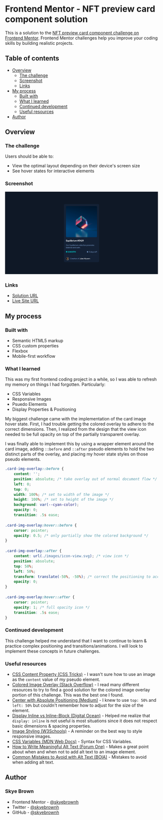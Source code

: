 # Frontend Mentor - NFT preview card component solution

This is a solution to the [NFT preview card component challenge on Frontend Mentor](https://www.frontendmentor.io/challenges/nft-preview-card-component-SbdUL_w0U). Frontend Mentor challenges help you improve your coding skills by building realistic projects. 

## Table of contents

- [Overview](#overview)
  - [The challenge](#the-challenge)
  - [Screenshot](#screenshot)
  - [Links](#links)
- [My process](#my-process)
  - [Built with](#built-with)
  - [What I learned](#what-i-learned)
  - [Continued development](#continued-development)
  - [Useful resources](#useful-resources)
- [Author](#author)

## Overview

### The challenge

Users should be able to:

- View the optimal layout depending on their device's screen size
- See hover states for interactive elements

### Screenshot

![Live site screenshot](./screenshot.png)

### Links

- [Solution URL](https://www.frontendmentor.io/solutions/pure-htmlcss-with-flexbox-QILEYQ9mn)
- [Live Site URL](https://skyebrownh.github.io/nft-preview-card/)

## My process

### Built with

- Semantic HTML5 markup
- CSS custom properties
- Flexbox
- Mobile-first workflow

### What I learned

This was my first frontend coding project in a while, so I was able to refresh my memory on things I had forgotten. Particularly:
- CSS Variables
- Responsive Images
- Psuedo Elements
- Display Properties & Positioning

My biggest challenge came with the implementation of the card image hover state. First, I had trouble getting the colored overlay to adhere to the correct dimensions. Then, I realized from the design that the view icon needed to be full opacity on top of the partially transparent overlay.

I was finally able to implement this by using a wrapper element around the card image, adding `::before` and `::after` pseudo elements to hold the two distinct parts of the overlay, and placing my hover state styles on those pseudo elements. 

```css
.card-img-overlay::before {
    content: '';
    position: absolute; /* take overlay out of normal document flow */
    left: 0;
    top: 0;
    width: 100%; /* set to width of the image */
    height: 100%; /* set to height of the image */
    background: var(--cyan-color);
    opacity: 0;
    transition: .5s ease;

.card-img-overlay:hover::before {
    cursor: pointer;
    opacity: 0.5; /* only partially show the colored background */
}

.card-img-overlay::after {
    content: url(./images/icon-view.svg); /* view icon */
    position: absolute;
    top: 50%;
    left: 50%;
    transform: translate(-50%, -50%); /* correct the positioning to account for the width & height of the icon (absolute position offsets are based on the top right corner, not the center) */
    opacity: 0;
}

.card-img-overlay:hover::after {
    cursor: pointer;
    opacity: 1; /* full opacity icon */
    transition: .5s ease;
}
```

### Continued development

This challenge helped me understand that I want to continue to learn & practice complex positioning and transitions/animations. I will look to implement these concepts in future challenges.

### Useful resources

- [CSS Content Property (CSS Tricks)](https://css-tricks.com/almanac/properties/c/content/) - I wasn't sure how to use an image as the `content` value of my pseudo element.
- [Colored Image Overlay (Stack Overflow)](https://stackoverflow.com/questions/46362548/image-hover-color-overlay) - I read many different resources to try to find a good solution for the colored image overlay portion of this challenge. This was the best one I found.
- [Center with Absolute Positioning (Medium)](https://medium.com/front-end-weekly/absolute-centering-in-css-ea3a9d0ad72e) - I knew to use `top: 50%` and `left: 50%` but couldn't remember how to adjust for the size of the element.
- [Display Inline vs Inline-Block (Digital Ocean)](https://www.digitalocean.com/community/tutorials/css-display-inline-vs-inline-block) - Helped me realize that `display: inline` is not useful is most situations since it does not respect basic dimensions & spacing properties.
- [Image Styling (W3Schools)](https://www.w3schools.com/css/css3_images.asp) - A reminder on the best way to style responsive images.
- [CSS Variables (MDN Web Docs)](https://developer.mozilla.org/en-US/docs/Web/CSS/Using_CSS_custom_properties) - Syntax for CSS Variables.
- [How to Write Meaningful Alt Text (Forum One)](https://www.forumone.com/ideas/a-content-editors-guide-to-writing-good-meaningful-alt-text/#:~:text=Not%20all%20images%20require%20alt,information%20important%20for%20comprehension%20missing%3F) - Makes a great point about when and when not to add alt text to an image element.
- [Common Mistakes to Avoid with Alt Text (BOIA)](https://www.boia.org/blog/8-common-image-alt-text-mistakes-to-stop-making) - Mistakes to avoid when adding alt text.

## Author

### Skye Brown
- Frontend Mentor - [@skyebrownh](https://www.frontendmentor.io/profile/skyebrownh)
- Twitter - [@skyebrownh](https://www.twitter.com/skyebrownh)
- GitHub - [@skyebrownh](https://www.github.com/skyebrownh)